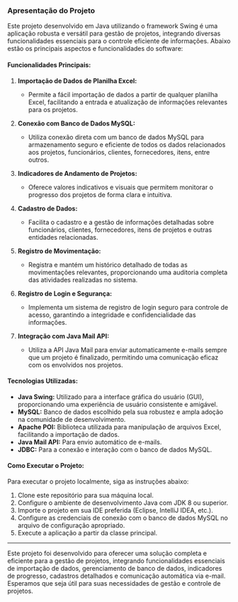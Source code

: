### Apresentação do Projeto

Este projeto desenvolvido em Java utilizando o framework Swing é uma aplicação robusta e versátil para gestão de projetos, integrando diversas funcionalidades essenciais para o controle eficiente de informações. Abaixo estão os principais aspectos e funcionalidades do software:

#### Funcionalidades Principais:

1. **Importação de Dados de Planilha Excel:**
   - Permite a fácil importação de dados a partir de qualquer planilha Excel, facilitando a entrada e atualização de informações relevantes para os projetos.

2. **Conexão com Banco de Dados MySQL:**
   - Utiliza conexão direta com um banco de dados MySQL para armazenamento seguro e eficiente de todos os dados relacionados aos projetos, funcionários, clientes, fornecedores, itens, entre outros.

3. **Indicadores de Andamento de Projetos:**
   - Oferece valores indicativos e visuais que permitem monitorar o progresso dos projetos de forma clara e intuitiva.

4. **Cadastro de Dados:**
   - Facilita o cadastro e a gestão de informações detalhadas sobre funcionários, clientes, fornecedores, itens de projetos e outras entidades relacionadas.

5. **Registro de Movimentação:**
   - Registra e mantém um histórico detalhado de todas as movimentações relevantes, proporcionando uma auditoria completa das atividades realizadas no sistema.

6. **Registro de Login e Segurança:**
   - Implementa um sistema de registro de login seguro para controle de acesso, garantindo a integridade e confidencialidade das informações.

7. **Integração com Java Mail API:**
   - Utiliza a API Java Mail para enviar automaticamente e-mails sempre que um projeto é finalizado, permitindo uma comunicação eficaz com os envolvidos nos projetos.

#### Tecnologias Utilizadas:

- **Java Swing:** Utilizado para a interface gráfica do usuário (GUI), proporcionando uma experiência de usuário consistente e amigável.
- **MySQL:** Banco de dados escolhido pela sua robustez e ampla adoção na comunidade de desenvolvimento.
- **Apache POI:** Biblioteca utilizada para manipulação de arquivos Excel, facilitando a importação de dados.
- **Java Mail API:** Para envio automático de e-mails.
- **JDBC:** Para a conexão e interação com o banco de dados MySQL.

#### Como Executar o Projeto:

Para executar o projeto localmente, siga as instruções abaixo:

1. Clone este repositório para sua máquina local.
2. Configure o ambiente de desenvolvimento Java com JDK 8 ou superior.
3. Importe o projeto em sua IDE preferida (Eclipse, IntelliJ IDEA, etc.).
4. Configure as credenciais de conexão com o banco de dados MySQL no arquivo de configuração apropriado.
5. Execute a aplicação a partir da classe principal.

---

Este projeto foi desenvolvido para oferecer uma solução completa e eficiente para a gestão de projetos, integrando funcionalidades essenciais de importação de dados, gerenciamento de banco de dados, indicadores de progresso, cadastros detalhados e comunicação automática via e-mail. Esperamos que seja útil para suas necessidades de gestão e controle de projetos.

